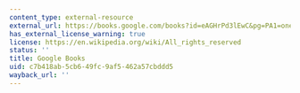 ```yaml
---
content_type: external-resource
external_url: https://books.google.com/books?id=eAGHrPd3lEwC&pg=PA1=onepage#v=onepage&q&f=false
has_external_license_warning: true
license: https://en.wikipedia.org/wiki/All_rights_reserved
status: ''
title: Google Books
uid: c7b418ab-5cb6-49fc-9af5-462a57cbddd5
wayback_url: ''
---
```


